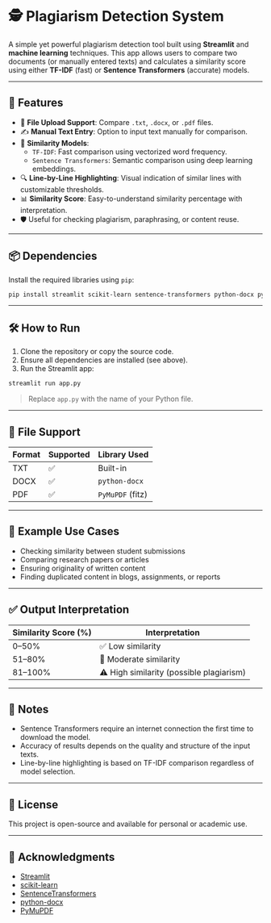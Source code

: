 # 🕵️ Plagiarism Detection System

A simple yet powerful plagiarism detection tool built using **Streamlit** and **machine learning** techniques. This app allows users to compare two documents (or manually entered texts) and calculates a similarity score using either **TF-IDF** (fast) or **Sentence Transformers** (accurate) models.

---

## 🚀 Features

- 📄 **File Upload Support**: Compare `.txt`, `.docx`, or `.pdf` files.
- ✍️ **Manual Text Entry**: Option to input text manually for comparison.
- 🧠 **Similarity Models**:
  - `TF-IDF`: Fast comparison using vectorized word frequency.
  - `Sentence Transformers`: Semantic comparison using deep learning embeddings.
- 🔍 **Line-by-Line Highlighting**: Visual indication of similar lines with customizable thresholds.
- 📊 **Similarity Score**: Easy-to-understand similarity percentage with interpretation.
- 🛡️ Useful for checking plagiarism, paraphrasing, or content reuse.

---

## 📦 Dependencies

Install the required libraries using `pip`:

```bash
pip install streamlit scikit-learn sentence-transformers python-docx pymupdf
```

---

## 🛠️ How to Run

1. Clone the repository or copy the source code.
2. Ensure all dependencies are installed (see above).
3. Run the Streamlit app:

```bash
streamlit run app.py
```

> Replace `app.py` with the name of your Python file.

---

## 📁 File Support

| Format | Supported | Library Used    |
|--------|-----------|-----------------|
| TXT    | ✅        | Built-in        |
| DOCX   | ✅        | `python-docx`   |
| PDF    | ✅        | `PyMuPDF` (fitz) |

---

## 🔎 Example Use Cases

- Checking similarity between student submissions
- Comparing research papers or articles
- Ensuring originality of written content
- Finding duplicated content in blogs, assignments, or reports

---

## ✅ Output Interpretation

| Similarity Score (%) | Interpretation              |
|----------------------|-----------------------------|
| 0–50%                | ✅ Low similarity            |
| 51–80%               | 🧐 Moderate similarity        |
| 81–100%              | ⚠️ High similarity (possible plagiarism) |

---

## 📌 Notes

- Sentence Transformers require an internet connection the first time to download the model.
- Accuracy of results depends on the quality and structure of the input texts.
- Line-by-line highlighting is based on TF-IDF comparison regardless of model selection.

---

## 📜 License

This project is open-source and available for personal or academic use.

---

## 🙌 Acknowledgments

- [Streamlit](https://streamlit.io/)
- [scikit-learn](https://scikit-learn.org/)
- [SentenceTransformers](https://www.sbert.net/)
- [python-docx](https://github.com/python-openxml/python-docx)
- [PyMuPDF](https://pymupdf.readthedocs.io/en/latest/)